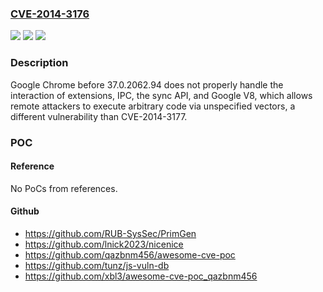 ### [CVE-2014-3176](https://cve.mitre.org/cgi-bin/cvename.cgi?name=CVE-2014-3176)
![](https://img.shields.io/static/v1?label=Product&message=n%2Fa&color=blue)
![](https://img.shields.io/static/v1?label=Version&message=n%2Fa&color=blue)
![](https://img.shields.io/static/v1?label=Vulnerability&message=n%2Fa&color=brighgreen)

### Description

Google Chrome before 37.0.2062.94 does not properly handle the interaction of extensions, IPC, the sync API, and Google V8, which allows remote attackers to execute arbitrary code via unspecified vectors, a different vulnerability than CVE-2014-3177.

### POC

#### Reference
No PoCs from references.

#### Github
- https://github.com/RUB-SysSec/PrimGen
- https://github.com/lnick2023/nicenice
- https://github.com/qazbnm456/awesome-cve-poc
- https://github.com/tunz/js-vuln-db
- https://github.com/xbl3/awesome-cve-poc_qazbnm456

